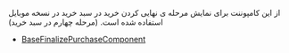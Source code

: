 <div class="dp-doc-container"">

<div class="dp-doc-tags">

<div class="mobile-version"></div>

</div>

<div class="dp-doc-body">

 از این کامپوننت برای نمایش مرحله ی نهایی کردن خرید در سبد خرید در نسخه موبایل استفاده شده است. (مرحله چهارم در سبد خرید)

</div>

<div class="dp-doc-links">

<div class="parent"></div>

+ [BaseFinalizePurchaseComponent](BaseFinalizePurchaseComponent.html#readme)


</div>


</div>


